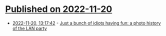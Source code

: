 # [Published on 2022-11-20](index.md)

* [2022-11-20, 13:17:42](https://news.ycombinator.com/item?id=33680678) - [Just a bunch of idiots having fun: a photo history of the LAN party](https://arstechnica.com/gaming/2022/11/just-a-bunch-of-idiots-having-fun-a-photo-history-of-the-lan-party/)
